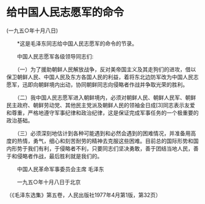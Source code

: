 # 给中国人民志愿军的命令   
(一九五○年十月八日)  
  
　　*这是毛泽东同志给中国人民志愿军的命令的节录。   
  
　　中国人民志愿军各级领导同志们:   
  
　　（一）为了援助朝鲜人民解放战争，反对美帝国主义及其走狗们的进攻，借以保卫朝鲜人民、中国人民及东方各国人民的利益，着将东北边防军改为中国人民志愿军，迅即向朝鲜境内出动，协同朝鲜同志向侵略者作战并争取光荣的胜利。   
  
　　（二）我中国人民志愿军进入朝鲜境内，必须对朝鲜人民、朝鲜人民军、朝鲜民主政府、朝鲜劳动党、其他民主党派及朝鲜人民的领袖金日成[3]同志表示友爱和尊重，严格地遵守军事纪律和政治纪律，这是保证完成军事任务的一个极重要的政治基础。   
  
　　（三）必须深刻地估计到各种可能遇到和必然会遇到的困难情况，并准备用高度的热情，勇气，细心和刻苦耐劳的精神去克服这些困难。目前总的国际形势和国内形势于我们有利，于侵略者不利，只要同志们坚决勇敢，善于团结当地人民，善于和侵略者作战，最后胜利就是我们的。   
  
　　中国人民革命军事委员会主席 毛泽东   
  
　　一九五○年十月八日于北京   
  
（《毛泽东选集》第五卷，人民出版社1977年4月第1版，第32页）   
  
  
   
  
　　   
  
  